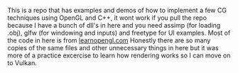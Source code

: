 This is a repo that has examples and demos of how to implement a few CG techniques using OpenGL and C++, it wont work if you pull the repo because I have a bunch of dll's in here and you need assimp (for loading .obj), glfw (for windowing and inputs) and freetype for UI examples. Most of the code in here is from [learnopengl.com](https://learnopengl.com/)
Honestly there are so many copies of the same files and other unnecessary things in here but it was more of a practice excercise to learn how rendering works so I can move on to Vulkan. 
